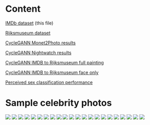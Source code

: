 # Content
[IMDb dataset](./IMDB.md) (this file)

[Rijksmuseum dataset](./Rijks.md)

[CycleGANN Monet2Photo results](./Monet2PhotoResults.md)

[CycleGANN Nightwatch results](./NightwatchResults.md)

[CycleGANN IMDB to Rijksmuseum full painting](./IMDB2RijksFullResults.md)

[CycleGANN IMDB to Rijksmuseum face only](./README.md)

[Perceived sex classification performance](./ClassificationResults.md)
# Sample celebrity photos
![](./Poses/Adrien%20Brody_5.jpg)
![](./Poses/Alec%20Baldwin_6.jpg)
![](./Poses/Claire%20Forlani_12.jpg)
![](./Poses/Cristina%20Rodlo_10.jpg)
![](./Poses/Dakota%20Fanning_3.jpg)
![](./Poses/Don%20Ameche_1.jpg)
![](./Poses/Don%20Johnson_7.jpg)
![](./Poses/Jeremy%20Irons_14.jpg)
![](./Poses/Kevin%20Costner_20.jpg)
![](./Poses/Kiele%20Sanchez_22.jpg)
![](./Poses/Lake%20Bell_17.jpg)
![](./Poses/Leelee%20Sobieski_9.jpg)
![](./Poses/Mads%20Mikkelsen_11.jpg)
![](./Poses/Martin%20Sheen_7.jpg)
![](./Poses/Michael%20Clarke%20Duncan_6.jpg)
![](./Poses/Natalia%20Dyer_3.jpg)
![](./Poses/Natasha%20Henstridge_2.jpg)
![](./Poses/Rachel%20Skarsten_58.jpg)
![](./Poses/Ryan%20O'Neal_12.jpg)
![](./Poses/Sarah%20Elizabeth%20Johnston_2.jpg)
![](./Poses/William%20H.%20Macy_1.jpg)
![](./Poses/William%20Hurt_19.jpg)